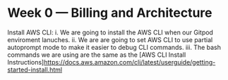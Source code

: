 # Week 0 — Billing and Architecture

Install AWS CLI:
i. We are going to install the AWS CLI when our Gitpod enviroment lanuches.
ii. We are are going to set AWS CLI to use partial autoprompt mode to make it easier to debug CLI commands.
iii. The bash commands we are using are the same as the [AWS CLI Install Instructions]https://docs.aws.amazon.com/cli/latest/userguide/getting-started-install.html
